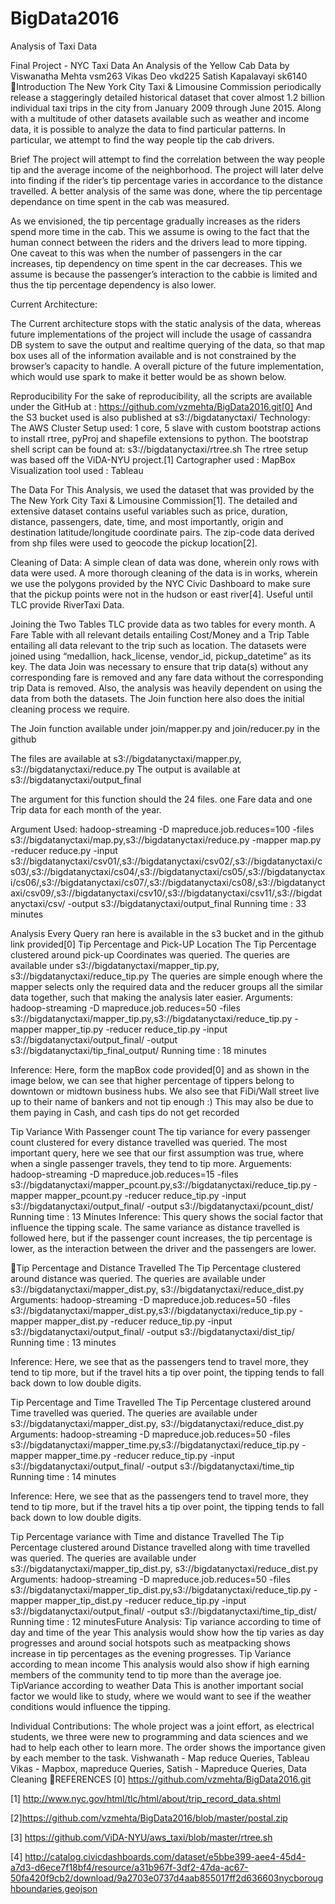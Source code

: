# BigData2016
Analysis of Taxi Data




















Final Project - NYC Taxi Data
An Analysis of the Yellow Cab Data
by
Viswanatha Mehta vsm263
Vikas Deo vkd225
Satish Kapalavayi sk6140
Introduction
The New York City Taxi & Limousine Commission periodically release a staggeringly detailed historical dataset that cover almost 1.2 billion individual taxi trips in the city from January 2009 through June 2015. Along with a multitude of other datasets available such as weather and income data, it is possible to analyze the data to find particular patterns. In particular, we attempt to find the way people tip the cab drivers.

Brief
The project will attempt to find the correlation between the way people tip and the average income of the neighborhood. The project will later delve into finding if the rider’s tip percentage varies in accordance to the distance travelled. A better analysis of the same was done, where the tip percentage dependance on time spent in the cab was measured. 

As we envisioned, the tip percentage gradually increases as the riders spend more time in the cab. This we assume is owing to the fact that the human connect between the riders and the drivers lead to more tipping. One caveat to this was when the number of passengers in the car increases, tip dependency on time spent in the car decreases. This we assume is because the passenger’s interaction to the cabbie is limited and thus the tip percentage dependency is also lower. 



Current Architecture:








The Current architecture stops with the static analysis of the data, whereas future implementations of the project will include the usage of cassandra DB system to save the output and realtime querying of the data, so that map box uses all of the information available and is not constrained by the browser’s capacity to handle.
A overall picture of the future implementation, which would use spark to make it better would be as shown below.




Reproducibility
For the sake of reproducibility, all the scripts are available under the GitHub at : https://github.com/vzmehta/BigData2016.git[0]
And the S3 bucket used is also published at s3://bigdatanyctaxi/
Technology:
The AWS Cluster Setup used: 1 core, 5 slave with custom bootstrap actions to install rtree, pyProj and shapefile extensions to python. The bootstrap shell script can be found at: s3://bigdatanyctaxi/rtree.sh
The rtree setup was based off the ViDA-NYU project.[1]
Cartographer used : MapBox 
Visualization tool used : Tableau

The Data
For This Analysis, we used the dataset that was provided by the The New York City Taxi & Limousine Commission[1]. The detailed and extensive dataset contains useful variables such as price, duration, distance, passengers, date, time, and most importantly, origin and destination latitude/longitude coordinate pairs. The zip-code data derived from shp files were used to geocode the pickup location[2].

Cleaning of Data: A simple clean of data was done, wherein only rows with data were used.
A more thorough cleaning of the data is in works, wherein we use the polygons provided by the NYC Civic Dashboard to make sure that the pickup points were not in the hudson or east river[4]. Useful until TLC provide RiverTaxi Data. 

Joining the Two Tables
TLC provide data as two tables for every month. A Fare Table with all relevant details entailing Cost/Money and a Trip Table entailing all data relevant to the trip such as location. The datasets were joined using “medallion, hack_license, vendor_id, pickup_datetime” as its key. The data Join was necessary to ensure that trip data(s) without any corresponding fare is removed and any fare data without the corresponding trip Data is removed. Also, the analysis was heavily dependent on using the data from both the datasets. The Join function here also does the initial cleaning process we require.

The Join function available under join/mapper.py and join/reducer.py in the github

The files are available at s3://bigdatanyctaxi/mapper.py,  s3://bigdatanyctaxi/reduce.py
The output is available at s3://bigdatanyctaxi/output_final

The argument  for this function should the 24 files. one Fare data and one Trip data for each month of the year.
 
Argument Used:
hadoop-streaming -D mapreduce.job.reduces=100 -files s3://bigdatanyctaxi/map.py,s3://bigdatanyctaxi/reduce.py -mapper map.py -reducer reduce.py -input s3://bigdatanyctaxi/csv01/,s3://bigdatanyctaxi/csv02/,s3://bigdatanyctaxi/cs03/,s3://bigdatanyctaxi/cs04/,s3://bigdatanyctaxi/cs05/,s3://bigdatanyctaxi/cs06/,s3://bigdatanyctaxi/cs07/,s3://bigdatanyctaxi/cs08/,s3://bigdatanyctaxi/csv09/,s3://bigdatanyctaxi/csv10/,s3://bigdatanyctaxi/csv11/,s3://bigdatanyctaxi/csv/ -output s3://bigdatanyctaxi/output_final
Running time : 33 minutes


Analysis
Every Query ran here is available in the s3 bucket and in the github link provided[0]
Tip Percentage and Pick-UP Location
The Tip Percentage clustered around pick-up Coordinates was queried.
The queries are available under s3://bigdatanyctaxi/mapper_tip.py, s3://bigdatanyctaxi/reduce_tip.py
The queries are simple enough where the mapper selects only the required data and the reducer groups all the similar data together, such that making the analysis later easier.
Arguments: hadoop-streaming -D mapreduce.job.reduces=50 -files s3://bigdatanyctaxi/mapper_tip.py,s3://bigdatanyctaxi/reduce_tip.py -mapper mapper_tip.py -reducer reduce_tip.py -input s3://bigdatanyctaxi/output_final/ -output s3://bigdatanyctaxi/tip_final_output/
Running time : 18 minutes


















Inference:
Here, form the mapBox code provided[0] and as shown in the image below, we can see that higher percentage of tippers belong to downtown or midtown business hubs.
We also see that FiDi/Wall street live up to their name of bankers and not tip enough :)
This may also be due to them paying in Cash, and cash tips do not get recorded 










Tip Variance With Passenger count
The tip variance for every passenger count clustered for every distance travelled was queried.
The most important query, here we see that our first assumption was true, where when a single passenger travels, they tend to tip more. 
Arguements: hadoop-streaming -D mapreduce.job.reduces=15 -files s3://bigdatanyctaxi/mapper_pcount.py,s3://bigdatanyctaxi/reduce_tip.py -mapper mapper_pcount.py -reducer reduce_tip.py -input s3://bigdatanyctaxi/output_final/ -output s3://bigdatanyctaxi/pcount_dist/
Running time : 13 Minutes
Inference:
This query shows the social factor that influence the tipping scale.
The same variance as distance travelled is followed here, but if the passenger count increases, the tip percentage is lower, as the interaction between the driver and the passengers are lower.



Tip Percentage and Distance Travelled
The Tip Percentage clustered around distance was queried.
The queries are available under s3://bigdatanyctaxi/mapper_dist.py, s3://bigdatanyctaxi/reduce_dist.py
Arguments: hadoop-streaming -D mapreduce.job.reduces=50 -files s3://bigdatanyctaxi/mapper_dist.py,s3://bigdatanyctaxi/reduce_tip.py -mapper mapper_dist.py -reducer reduce_tip.py -input s3://bigdatanyctaxi/output_final/ -output s3://bigdatanyctaxi/dist_tip/
Running time : 13 minutes

Inference:
Here, we see that as the passengers tend to travel more, they tend to tip more, but if the travel hits a tip over point, the tipping tends to fall back down to low double digits. 

Tip Percentage and Time Travelled
The Tip Percentage clustered around Time travelled was queried.
The queries are available under s3://bigdatanyctaxi/mapper_dist.py, s3://bigdatanyctaxi/reduce_dist.py
Arguments: hadoop-streaming -D mapreduce.job.reduces=50 -files s3://bigdatanyctaxi/mapper_time.py,s3://bigdatanyctaxi/reduce_tip.py -mapper mapper_time.py -reducer reduce_tip.py -input s3://bigdatanyctaxi/output_final/ -output s3://bigdatanyctaxi/time_tip
Running time : 14 minutes

Inference:
Here, we see that as the passengers tend to travel more, they tend to tip more, but if the travel hits a tip over point, the tipping tends to fall back down to low double digits. 

Tip Percentage variance with Time and distance Travelled
The Tip Percentage clustered around Distance travelled along with time travelled was queried.
The queries are available under s3://bigdatanyctaxi/mapper_tip_dist.py, s3://bigdatanyctaxi/reduce_dist.py
Arguments: hadoop-streaming -D mapreduce.job.reduces=50 -files s3://bigdatanyctaxi/mapper_tip_dist.py,s3://bigdatanyctaxi/reduce_tip.py -mapper mapper_tip_dist.py -reducer reduce_tip.py -input s3://bigdatanyctaxi/output_final/ -output s3://bigdatanyctaxi/time_tip_dist/
Running time : 12 minutesFuture Analysis:
Tip variance according to time of day and time of the year
This analysis would show how the tip varies as day progresses and around social hotspots such as meatpacking shows increase in tip percentages as the evening progresses.
Tip Variance according to mean income
This analysis would also show if high earning members of the community tend to tip more than the average joe. 
TipVariance according to weather Data
This is another important social factor we would like to study, where we would want to see if the weather conditions would influence the tipping.

Individual Contributions:
The whole project was a joint effort, as electrical students, we three were new to programming and data sciences and we had to help each other to learn more.
The order shows the importance given by each member to the task. 
Vishwanath - Map reduce Queries, Tableau
Vikas - Mapbox, mapreduce Queries, 
Satish - Mapreduce Queries, Data Cleaning 
REFERENCES
[0] https://github.com/vzmehta/BigData2016.git

[1] http://www.nyc.gov/html/tlc/html/about/trip_record_data.shtml

[2]https://github.com/vzmehta/BigData2016/blob/master/postal.zip

[3] https://github.com/ViDA-NYU/aws_taxi/blob/master/rtree.sh

[4] http://catalog.civicdashboards.com/dataset/e5bbe399-aee4-45d4-a7d3-d6ece7f18bf4/resource/a31b967f-3df2-47da-ac67-50fa420f9cb2/download/9a2703e0737d4aab855017ff2d636603nycboroughboundaries.geojson

